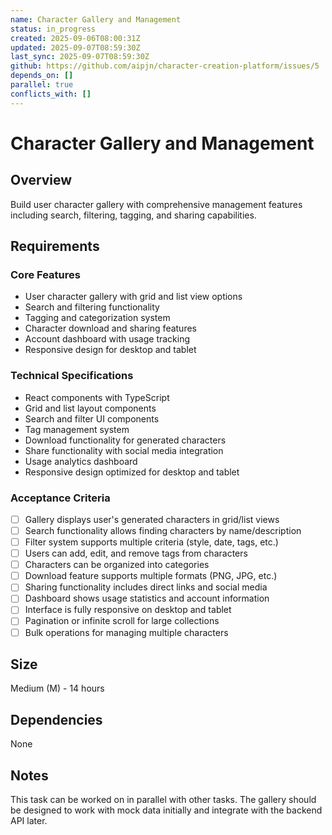 ```yaml
---
name: Character Gallery and Management
status: in_progress
created: 2025-09-06T08:00:31Z
updated: 2025-09-07T08:59:30Z
last_sync: 2025-09-07T08:59:30Z
github: https://github.com/aipjn/character-creation-platform/issues/5
depends_on: []
parallel: true
conflicts_with: []
---
```


# Character Gallery and Management

## Overview
Build user character gallery with comprehensive management features including search, filtering, tagging, and sharing capabilities.

## Requirements

### Core Features
- User character gallery with grid and list view options
- Search and filtering functionality
- Tagging and categorization system
- Character download and sharing features
- Account dashboard with usage tracking
- Responsive design for desktop and tablet

### Technical Specifications
- React components with TypeScript
- Grid and list layout components
- Search and filter UI components
- Tag management system
- Download functionality for generated characters
- Share functionality with social media integration
- Usage analytics dashboard
- Responsive design optimized for desktop and tablet

### Acceptance Criteria
- [ ] Gallery displays user's generated characters in grid/list views
- [ ] Search functionality allows finding characters by name/description
- [ ] Filter system supports multiple criteria (style, date, tags, etc.)
- [ ] Users can add, edit, and remove tags from characters
- [ ] Characters can be organized into categories
- [ ] Download feature supports multiple formats (PNG, JPG, etc.)
- [ ] Sharing functionality includes direct links and social media
- [ ] Dashboard shows usage statistics and account information
- [ ] Interface is fully responsive on desktop and tablet
- [ ] Pagination or infinite scroll for large collections
- [ ] Bulk operations for managing multiple characters

## Size
Medium (M) - 14 hours

## Dependencies
None

## Notes
This task can be worked on in parallel with other tasks. The gallery should be designed to work with mock data initially and integrate with the backend API later.
